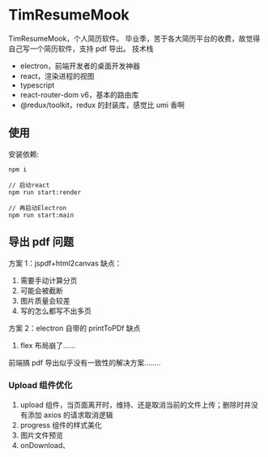 # TimResumeMook

TimResumeMook，个人简历软件。
毕业季，苦于各大简历平台的收费，故觉得自己写一个简历软件，支持 pdf 导出。
技术栈

- electron，前端开发者的桌面开发神器
- react，渲染进程的视图
- typescript
- react-router-dom v6，基本的路由库
- @redux/toolkit，redux 的封装库，感觉比 umi 香啊

## 使用

安装依赖:

```
npm i

// 启动react
npm run start:render

// 再启动Electron
npm run start:main
```

## 导出 pdf 问题

方案 1：jspdf+html2canvas
缺点：

1. 需要手动计算分页
2. 可能会被截断
3. 图片质量会较差
4. 写的怎么都写不出多页

方案 2：electron 自带的 printToPDf
缺点

1. flex 布局崩了......

前端搞 pdf 导出似乎没有一致性的解决方案........

### Upload 组件优化

1. upload 组件，当页面离开时，维持、还是取消当前的文件上传；删除时并没有添加 axios 的请求取消逻辑
2. progress 组件的样式美化
3. 图片文件预览
4. onDownload、
